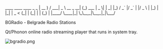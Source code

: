 <div>
____   ____ ____           _ _       
| __ ) / ___|  _ \ __ _  __| (_) ___  
|  _ \| |  _| |_) / _` |/ _` | |/ _ \ 
| |_) | |_| |  _ < (_| | (_| | | (_) |
|____/ \____|_| \_\__,_|\__,_|_|\___/ 
</div>
                                      
BGRadio - Belgrade Radio Stations

Qt/Phonon online radio streaming player that runs in system tray. 

![bgradio.png](http://goo.gl/kpdPI)
